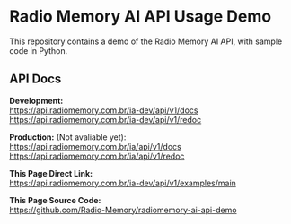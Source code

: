 # Radio Memory AI API Usage Demo

This repository contains a demo of the Radio Memory AI API, with sample code in Python.

## API Docs

**Development:** <br>
<https://api.radiomemory.com.br/ia-dev/api/v1/docs> <br>
<https://api.radiomemory.com.br/ia-dev/api/v1/redoc>

**Production:** (Not avaliable yet): <br>
<https://api.radiomemory.com.br/ia/api/v1/docs> <br>
<https://api.radiomemory.com.br/ia/api/v1/redoc>

**This Page Direct Link:** <br>
<https://api.radiomemory.com.br/ia-dev/api/v1/examples/main> <br>

**This Page Source Code:** <br>
https://github.com/Radio-Memory/radiomemory-ai-api-demo